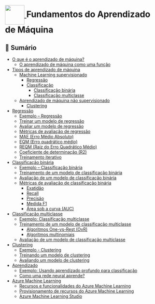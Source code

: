 <h1>
    <a href="https://www.dio.me/">
     <img align="center" width="64px" src="https://hermes.dio.me/courses/badge/3ba1d337-ed1b-449c-bcf2-7863afcb9c7c.png">
    </a>
    <span>
      Fundamentos do Aprendizado de Máquina
    </span>
</h1>

## 📜 Sumário

- [O que é o aprendizado de máquina?](https://learn.microsoft.com/pt-br/training/modules/fundamentals-machine-learning/2-what-is-machine-learning#:~:text=O%20que%20%C3%A9%20o%20aprendizado%20de%20m%C3%A1quina%3F)
  - [O aprendizado de máquina como uma função](https://learn.microsoft.com/pt-br/training/modules/fundamentals-machine-learning/2-what-is-machine-learning#:~:text=O%20aprendizado%20de%20m%C3%A1quina%20como%20uma%20fun%C3%A7%C3%A3o)
- [Tipos de aprendizado de máquina](https://learn.microsoft.com/pt-br/training/modules/fundamentals-machine-learning/3-types-of-machine-learning#:~:text=Avan%C3%A7ar-,Tipos%20de%20aprendizado%20de%20m%C3%A1quina,-Conclu%C3%ADdo)
  - [Machine Learning supervisionado](https://learn.microsoft.com/pt-br/training/modules/fundamentals-machine-learning/3-types-of-machine-learning#:~:text=Machine%20Learning%20supervisionado)
    - [Regressão](https://learn.microsoft.com/pt-br/training/modules/fundamentals-machine-learning/3-types-of-machine-learning#:~:text=em%20casos%20futuros.-,Regress%C3%A3o,-Regress%C3%A3o%20%C3%A9%20uma)
    - [Classificação](https://learn.microsoft.com/pt-br/training/modules/fundamentals-machine-learning/3-types-of-machine-learning#:~:text=altura%20e%20comprimento.-,Classifica%C3%A7%C3%A3o,-Classifica%C3%A7%C3%A3o%20%C3%A9%20uma)
      - [Classificação binária](https://learn.microsoft.com/pt-br/training/modules/fundamentals-machine-learning/3-types-of-machine-learning#:~:text=comuns%20de%20classifica%C3%A7%C3%A3o.-,Classifica%C3%A7%C3%A3o%20bin%C3%A1ria,-Na%20classifica%C3%A7%C3%A3o%20bin%C3%A1ria)
      - [Classificação multiclasse](https://learn.microsoft.com/pt-br/training/modules/fundamentals-machine-learning/3-types-of-machine-learning#:~:text=%C3%BAnica%20classe%20poss%C3%ADvel.-,Classifica%C3%A7%C3%A3o%20multiclasse,-A%20classifica%C3%A7%C3%A3o%20multiclasse)
  - [Aprendizado de máquina não supervisionado](https://learn.microsoft.com/pt-br/training/modules/fundamentals-machine-learning/3-types-of-machine-learning#:~:text=e%20com%C3%A9dia.-,Aprendizado%20de%20m%C3%A1quina%20n%C3%A3o%20supervisionado,-O%20aprendizado%20de)
    - [Clustering](https://learn.microsoft.com/pt-br/training/modules/fundamentals-machine-learning/3-types-of-machine-learning#:~:text=dados%20de%20treinamento.-,Clustering,-A%20forma%20mais)
- [Regressão](https://learn.microsoft.com/pt-br/training/modules/fundamentals-machine-learning/4-regression#:~:text=Avan%C3%A7ar-,Regress%C3%A3o,-Conclu%C3%ADdo)
  - [Exemplo – Regressão](https://learn.microsoft.com/pt-br/training/modules/fundamentals-machine-learning/4-regression#:~:text=aceit%C3%A1vel%20seja%20alcan%C3%A7ada.-,Exemplo%20%E2%80%93%20regress%C3%A3o,-Vamos%20explorar%20a)
  - [Treinar um modelo de regressão](https://learn.microsoft.com/pt-br/training/modules/fundamentals-machine-learning/4-regression#:~:text=Treinar%20um%20modelo%20de%20regress%C3%A3o)
  - [Avaliar um modelo de regressão](https://learn.microsoft.com/pt-br/training/modules/fundamentals-machine-learning/4-regression#:~:text=do%20nosso%20modelo%3F-,Avaliar%20um%20modelo%20de%20regress%C3%A3o,-Para%20validar%20o)
  - [Métricas de avaliação de regressão](https://learn.microsoft.com/pt-br/training/modules/fundamentals-machine-learning/4-regression#:~:text=M%C3%A9tricas%20de%20avalia%C3%A7%C3%A3o%20de%20regress%C3%A3o)
  - [MAE (Erro Médio Absoluto)](https://learn.microsoft.com/pt-br/training/modules/fundamentals-machine-learning/4-regression#:~:text=MAE%20(Erro%20M%C3%A9dio%20Absoluto))
  - [EQM (Erro quadrático médio)](https://learn.microsoft.com/pt-br/training/modules/fundamentals-machine-learning/4-regression#:~:text=is%202%2C33.-,EQM%20(erro%20quadr%C3%A1tico%20m%C3%A9dio),-A%20m%C3%A9trica%20do)
  - [REQM (Raiz do Erro Quadrático Médio)](https://learn.microsoft.com/pt-br/training/modules/fundamentals-machine-learning/4-regression#:~:text=REQM%20(Raiz%20do%20Erro%20Quadr%C3%A1tico%20M%C3%A9dio))
  - [Coeficiente de determinação (R2)](https://learn.microsoft.com/pt-br/training/modules/fundamentals-machine-learning/4-regression#:~:text=Coeficiente%20de%20determina%C3%A7%C3%A3o%20(R2))
  - [Treinamento iterativo](https://learn.microsoft.com/pt-br/training/modules/fundamentals-machine-learning/4-regression#:~:text=Treinamento%20iterativo)
- [Classificação binária](https://learn.microsoft.com/pt-br/training/modules/fundamentals-machine-learning/5-binary-classification#:~:text=Avan%C3%A7ar-,Classifica%C3%A7%C3%A3o%20bin%C3%A1ria,-Conclu%C3%ADdo)
  - [Exemplo – Classificação binária](https://learn.microsoft.com/pt-br/training/modules/fundamentals-machine-learning/5-binary-classification#:~:text=Exemplo%20%E2%80%93%20classifica%C3%A7%C3%A3o%20bin%C3%A1ria)
  - [Treinamento de um modelo de classificação binária](https://learn.microsoft.com/pt-br/training/modules/fundamentals-machine-learning/5-binary-classification#:~:text=Treinamento%20de%20um%20modelo%20de%20classifica%C3%A7%C3%A3o%20bin%C3%A1ria)
  - [Avaliação de um modelo de classificação binária](https://learn.microsoft.com/pt-br/training/modules/fundamentals-machine-learning/5-binary-classification#:~:text=paciente%20tem%20diabetes.-,Avalia%C3%A7%C3%A3o%20de%20um%20modelo%20de%20classifica%C3%A7%C3%A3o%20bin%C3%A1ria,-Assim%20como%20ocorre)
  - [Métricas de avaliação de classificação binária](https://learn.microsoft.com/pt-br/training/modules/fundamentals-machine-learning/5-binary-classification#:~:text=M%C3%A9tricas%20de%20avalia%C3%A7%C3%A3o%20de%20classifica%C3%A7%C3%A3o%20bin%C3%A1ria)
    - [Exatidão](https://learn.microsoft.com/pt-br/training/modules/fundamentals-machine-learning/5-binary-classification#:~:text=diagonal%20profundamente%20sombreada.-,Exatid%C3%A3o,-A%20m%C3%A9trica%20mais)
    - [Recall](https://learn.microsoft.com/pt-br/training/modules/fundamentals-machine-learning/5-binary-classification#:~:text=para%20casos%20negativos.-,Recall,-Recall%20%C3%A9%20uma)
    - [Precisão](https://learn.microsoft.com/pt-br/training/modules/fundamentals-machine-learning/5-binary-classification#:~:text=diabetes%20como%20diab%C3%A9ticos.-,Precis%C3%A3o,-Precis%C3%A3o%20%C3%A9%20uma)
    - [Medida F1](https://learn.microsoft.com/pt-br/training/modules/fundamentals-machine-learning/5-binary-classification#:~:text=fato%20t%C3%AAm%20diabetes.-,Medida%20F1,-A%20medida%20F1)
    - [Área sob a curva (AUC)](https://learn.microsoft.com/pt-br/training/modules/fundamentals-machine-learning/5-binary-classification#:~:text=%C3%81rea%20sob%20a%20curva%20(AUC))
- [Classificação multiclasse](https://learn.microsoft.com/pt-br/training/modules/fundamentals-machine-learning/6-multiclass-classification#:~:text=Avan%C3%A7ar-,Classifica%C3%A7%C3%A3o%20multiclasse,-Conclu%C3%ADdo)
  - [Exemplo: Classificação multiclasse](https://learn.microsoft.com/pt-br/training/modules/fundamentals-machine-learning/6-multiclass-classification#:~:text=Exemplo%3A%20classifica%C3%A7%C3%A3o%20multiclasse)
  - [Treinamento de um modelo de classificação multiclasse](https://learn.microsoft.com/pt-br/training/modules/fundamentals-machine-learning/6-multiclass-classification#:~:text=Treinamento%20de%20um%20modelo%20de%20classifica%C3%A7%C3%A3o%20multiclasse)
    - [Algoritmos One-vs-Rest (OvR)](https://learn.microsoft.com/pt-br/training/modules/fundamentals-machine-learning/6-multiclass-classification#:~:text=Algoritmos%20multinomiais-,Algoritmos%20One%2Dvs%2DRest%20(OvR),-Os%20algoritmos%20One)
    - [Algoritmos multinomiais](https://learn.microsoft.com/pt-br/training/modules/fundamentals-machine-learning/6-multiclass-classification#:~:text=de%20maior%20probabilidade.-,Algoritmos%20multinomiais,-Uma%20abordagem%20alternativa)
  - [Avaliação de um modelo de classificação multiclasse](https://learn.microsoft.com/pt-br/training/modules/fundamentals-machine-learning/6-multiclass-classification#:~:text=Avalia%C3%A7%C3%A3o%20de%20um%20modelo%20de%20classifica%C3%A7%C3%A3o%20multiclasse)
- [Clustering](https://learn.microsoft.com/pt-br/training/modules/fundamentals-machine-learning/7-clustering#:~:text=Avan%C3%A7ar-,Clustering,-Conclu%C3%ADdo)
  - [Exemplo - Clustering](https://learn.microsoft.com/pt-br/training/modules/fundamentals-machine-learning/7-clustering#:~:text=Exemplo%20%2D%20clustering)
  - [Treinando um modelo de clustering](https://learn.microsoft.com/pt-br/training/modules/fundamentals-machine-learning/7-clustering#:~:text=Treinando%20um%20modelo%20de%20clustering)
  - [Avaliando um modelo de clustering](https://learn.microsoft.com/pt-br/training/modules/fundamentals-machine-learning/7-clustering#:~:text=Avaliando%20um%20modelo%20de%20clustering)
- [Aprendizado](https://learn.microsoft.com/pt-br/training/modules/fundamentals-machine-learning/8-deep-learning#:~:text=Avan%C3%A7ar-,Aprendizado,-Conclu%C3%ADdo)
  - [Exemplo: Usando aprendizado profundo para classificação](https://learn.microsoft.com/pt-br/training/modules/fundamentals-machine-learning/8-deep-learning#:~:text=Exemplo%3A%20usando%20aprendizado%20profundo%20para%20classifica%C3%A7%C3%A3o)
  - [Como uma rede neural aprende?](https://learn.microsoft.com/pt-br/training/modules/fundamentals-machine-learning/8-deep-learning#:~:text=Como%C2%A0uma%20rede%20neural%20aprende%3F)
- [Azure Machine Learning](https://learn.microsoft.com/pt-br/training/modules/fundamentals-machine-learning/9-azure-machine-learning#:~:text=Avan%C3%A7ar-,Azure%20Machine%20Learning,-Conclu%C3%ADdo)
  - [Recursos e funcionalidades do Azure Machine Learning](https://learn.microsoft.com/pt-br/training/modules/fundamentals-machine-learning/9-azure-machine-learning#:~:text=Recursos%20e%20funcionalidades%20do%20Azure%20Machine%20Learning)
  - [Provisionamento de recursos do Azure Machine Learning](https://learn.microsoft.com/pt-br/training/modules/fundamentals-machine-learning/9-azure-machine-learning#:~:text=Provisionamento%20de%20recursos%20do%20Azure%20Machine%20Learning)
  - [Azure Machine Learning Studio](https://learn.microsoft.com/pt-br/training/modules/fundamentals-machine-learning/9-azure-machine-learning#:~:text=Azure%20Machine%20Learning%20Studio)